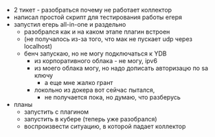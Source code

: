 - 2 тикет - разобраться почему не работает коллектор
- написал простой скрипт для тестирования работы егеря
- запустил егерь all-in-one и раздельно
	- разобрался как и на каком этапе плагин встроен
	- (не получалось из-за того, что мак не пускает udp через localhost)
	- бенч запускаю, но не могу подключаться к YDB
		- из корпоративного облака - не могу, ipv6
		- из моего облака могу, но надо дописать авторизацю по sa ключу
			- а еще мне жалко грант
		- локольно из докера вот сейчас пытался,
			- не получается пока, но думаю, что разберусь
- планы
	- запустить с плагином
	- запустить в кубере (теперь уже разобрался)
	- воспроизвести ситуацию, в которой падает коллектор